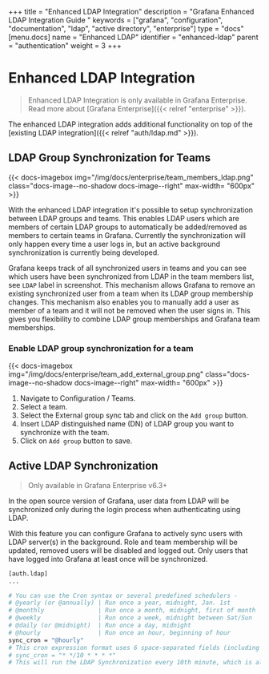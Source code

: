 +++
title = "Enhanced LDAP Integration"
description = "Grafana Enhanced LDAP Integration Guide "
keywords = ["grafana", "configuration", "documentation", "ldap", "active directory", "enterprise"]
type = "docs"
[menu.docs]
name = "Enhanced LDAP"
identifier = "enhanced-ldap"
parent = "authentication"
weight = 3
+++

# Enhanced LDAP Integration

> Enhanced LDAP Integration is only available in Grafana Enterprise. Read more about [Grafana Enterprise]({{< relref "enterprise" >}}).

The enhanced LDAP integration adds additional functionality on top of the [existing LDAP integration]({{< relref "auth/ldap.md" >}}).

## LDAP Group Synchronization for Teams

{{< docs-imagebox img="/img/docs/enterprise/team_members_ldap.png" class="docs-image--no-shadow docs-image--right" max-width= "600px" >}}

With the enhanced LDAP integration it's possible to setup synchronization between LDAP groups and teams. This enables LDAP users which are members
of certain LDAP groups to automatically be added/removed as members to certain teams in Grafana. Currently the synchronization will only happen every
time a user logs in, but an active background synchronization is currently being developed.

Grafana keeps track of all synchronized users in teams and you can see which users have been synchronized from LDAP in the team members list, see `LDAP` label in screenshot.
This mechanism allows Grafana to remove an existing synchronized user from a team when its LDAP group membership changes. This mechanism also enables you to manually add
a user as member of a team and it will not be removed when the user signs in. This gives you flexibility to combine LDAP group memberships and Grafana team memberships.

<div class="clearfix"></div>

### Enable LDAP group synchronization for a team

{{< docs-imagebox img="/img/docs/enterprise/team_add_external_group.png" class="docs-image--no-shadow docs-image--right" max-width= "600px" >}}

1. Navigate to Configuration / Teams.
2. Select a team.
3. Select the External group sync tab and click on the `Add group` button.
4. Insert LDAP distinguished name (DN) of LDAP group you want to synchronize with the team.
5. Click on `Add group` button to save.

<div class="clearfix"></div>

## Active LDAP Synchronization

>  Only available in Grafana Enterprise v6.3+

In the open source version of Grafana, user data from LDAP will be synchronized only during the login process when authenticating using LDAP.

With this feature you can configure Grafana to actively sync users with LDAP server(s) in the background. Role and team membership will be updated, removed users will be disabled and logged out. Only users that have logged into Grafana at least once will be synchronized.

```bash
[auth.ldap]
...

# You can use the Cron syntax or several predefined schedulers -
# @yearly (or @annually) | Run once a year, midnight, Jan. 1st        | 0 0 0 1 1 *
# @monthly               | Run once a month, midnight, first of month | 0 0 0 1 * *
# @weekly                | Run once a week, midnight between Sat/Sun  | 0 0 0 * * 0
# @daily (or @midnight)  | Run once a day, midnight                   | 0 0 0 * * *
# @hourly                | Run once an hour, beginning of hour        | 0 0 * * * *
sync_cron = "@hourly"
# This cron expression format uses 6 space-separated fields (including seconds), for example
# sync_cron = "* */10 * * * *"
# This will run the LDAP Synchronization every 10th minute, which is also the minimal interval between the grafana sync times i.e. you cannot set it for every 9th minute
```
